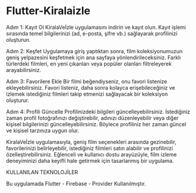 # Flutter-Kiralaizle

Adım 1: Kayıt Ol
KiralaVeİzle uygulamasını indirin ve kayıt olun. Kayıt işlemi sırasında temel bilgilerinizi (ad, e-posta, şifre vb.) sağlayarak profilinizi oluşturun.

Adım 2: Keşfet
Uygulamaya giriş yaptıktan sonra, film koleksiyonumuzun geniş yelpazesini keşfetmek için ana sayfaya yönlendirileceksiniz. Farklı türlerdeki filmleri, en yeni çıkanları veya popüler olanları filtreleyerek arayabilirsiniz.

Adım 3: Favorilere Ekle
Bir filmi beğendiyseniz, onu favori listenize ekleyebilirsiniz. Favori listeniz, daha sonra kolayca erişebileceğiniz ve izlemek istediğiniz filmleri takip etmenizi sağlayacak bir koleksiyon oluşturur.

Adım 4: Profili Güncelle
Profilinizdeki bilgileri güncelleyebilirsiniz. İstediğiniz zaman profil fotoğrafınızı değiştirebilir, adınızı düzenleyebilir veya diğer kişisel bilgilerinizi güncelleyebilirsiniz. Böylece profiliniz her zaman güncel ve kişisel tarzınıza uygun olur.

KiralaVeİzle uygulamasıyla, geniş film seçenekleri arasında gezinebilir, favorilerinizi belirleyebilir, istediğiniz filmleri satın alabilir ve profilinizi özelleştirebilirsiniz. Eğlenceli ve kullanıcı dostu arayüzüyle, film izleme deneyiminizi daha keyifli hale getirmek için tasarlanmış bir uygulama.


KULLANILAN TEKNOLOJİLER


Bu uygulamada Flutter - Firebase - Provider Kullanılmıştır.
